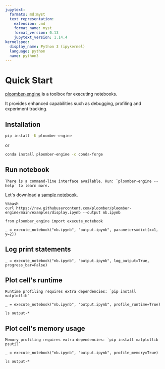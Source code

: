 ```yaml
---
jupytext:
  formats: md:myst
  text_representation:
    extension: .md
    format_name: myst
    format_version: 0.13
    jupytext_version: 1.14.4
kernelspec:
  display_name: Python 3 (ipykernel)
  language: python
  name: python3
---
```


# Quick Start

[ploomber-engine](https://github.com/ploomber/ploomber-engine) is a toolbox for executing notebooks.

It provides enhanced capabilities such as debugging, profiling and experiment tracking.

## Installation

```bash
pip install -U ploomber-engine
```

or

```bash
conda install ploomber-engine -c conda-forge
```

## Run notebook

```{tip}
There is a command-line interface available. Run: `ploomber-engine --help` to learn more.
```

Let's download a [sample notebook.](https://github.com/ploomber/ploomber-engine/blob/main/examples/display.ipynb)

```{code-cell} ipython3
%%bash
curl https://raw.githubusercontent.com/ploomber/ploomber-engine/main/examples/display.ipynb --output nb.ipynb
```

```{code-cell} ipython3
from ploomber_engine import execute_notebook

_ = execute_notebook("nb.ipynb", "output.ipynb", parameters=dict(x=1, y=2))
```

## Log print statements

```{code-cell} ipython3
_ = execute_notebook("nb.ipynb", "output.ipynb", log_output=True, progress_bar=False)
```

## Plot cell's runtime

```{note}
Runtime profiling requires extra dependencies: `pip install matplotlib`
```

```{code-cell} ipython3
_ = execute_notebook("nb.ipynb", "output.ipynb", profile_runtime=True)
```

```{code-cell} ipython3
ls output-*
```

## Plot cell's memory usage

```{note}
Memory profiling requires extra dependencies: `pip install matplotlib psutil`
```

```{code-cell} ipython3
_ = execute_notebook("nb.ipynb", "output.ipynb", profile_memory=True)
```

```{code-cell} ipython3
ls output-*
```
